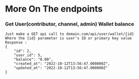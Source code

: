 # More On The endpoints

### Get User(contributor, channel, admin) Wallet balance
    Just make a GET api call to domain.com/api/user/wallet/{id}
    Where the {id} parameter is user's ID or primary key value 
    Response :
    {
        "id": 2,
        "user_id": 5,
        "balance": "0.00",
        "created_at": "2022-10-12T13:56:47.000000Z",
        "updated_at": "2022-10-12T13:56:47.000000Z"
    }


